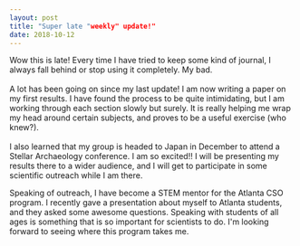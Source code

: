 ```yaml
---
layout: post
title: "Super late "weekly" update!"
date: 2018-10-12
---
```


Wow this is late! Every time I have tried to keep some kind of journal, I always fall behind or stop using it completely. My bad.
<br>
<br>
A lot has been going on since my last update! I am now writing a paper on my first results. I have found the process to be quite intimidating, but I am working through each section slowly but surely. It is really helping me wrap my head around certain subjects, and proves to be a useful exercise (who knew?).
<br>
<br>
I also learned that my group is headed to Japan in December to attend a Stellar Archaeology conference. I am so excited!! I will be presenting my results there to a wider audience, and I will get to participate in some scientific outreach while I am there.

Speaking of outreach, I have become a STEM mentor for the Atlanta CSO program. I recently gave a presentation about myself to Atlanta students, and they asked some awesome questions. Speaking with students of all ages is something that is so important for scientists to do. I'm looking forward to seeing where this program takes me.
<br>
<br>
<br>
<br>
<br>
<br>
<script id="dsq-count-scr" src="//https-drenniks-github-io.disqus.com/count.js" async></script>
